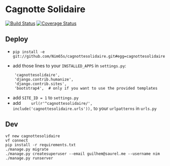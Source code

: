 # Cagnotte Solidaire
[![Build Status](https://travis-ci.org/nim65s/cagnottesolidaire.svg?branch=master)](https://travis-ci.org/nim65s/cagnottesolidaire)
[![Coverage Status](https://coveralls.io/repos/github/nim65s/cagnottesolidaire/badge.svg?branch=master)](https://coveralls.io/github/nim65s/cagnottesolidaire?branch=master)

## Deploy

- `pip install -e git://github.com/Nim65s/cagnottesolidaire.git#egg=cagnottesolidaire `

- add those lines to your `INSTALLED_APPS` in `settings.py`:

```
    'cagnottesolidaire',
    'django.contrib.humanize',
    'django.contrib.sites',
    'bootstrap4',  # only if you want to use the provided templates
```
- add `SITE_ID = 1` to `settings.py`
- add `    url(r'^cagnottesolidaire/', include('cagnottesolidaire.urls')),` to your `urlpatterns` in `urls.py`


## Dev
```
vf new cagnottesolidaire
vf connect
pip install -r requirements.txt
./manage.py migrate
./manage.py createsuperuser --email guilhem@saurel.me --username nim
./manage.py runserver
```
